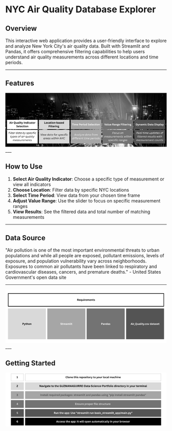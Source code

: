 # NYC Air Quality Database Explorer

## Overview
This interactive web application provides a user-friendly interface to explore and analyze New York City's air quality data. Built with Streamlit and Pandas, it offers comprehensive filtering capabilities to help users understand air quality measurements across different locations and time periods.

___

## Features
<img src="https://github.com/marceloguzmanaguirre/GUZMANAGUIRRE-Data-Science-Portfolio/blob/c4b4be93f6eaa6b39bce4c713b131a1c5c20a7ec/basic_streamlit_app/NYCFeatures.png"/>
___

## How to Use
1. **Select Air Quality Indicator**: Choose a specific type of measurement or view all indicators
2. **Choose Location**: Filter data by specific NYC locations
3. **Select Time Period**: View data from your chosen time frame
4. **Adjust Value Range**: Use the slider to focus on specific measurement ranges
5. **View Results**: See the filtered data and total number of matching measurements

___

## Data Source
"Air pollution is one of the most important environmental threats to urban populations and while all people are exposed, pollutant emissions, levels of exposure, and population vulnerability vary across neighborhoods. Exposures to common air pollutants have been linked to respiratory and cardiovascular diseases, cancers, and premature deaths." - United States Government's open data site
___

<img src="https://github.com/marceloguzmanaguirre/GUZMANAGUIRRE-Data-Science-Portfolio/blob/c4b4be93f6eaa6b39bce4c713b131a1c5c20a7ec/basic_streamlit_app/NYCRequirements.png"/>
___

## Getting Started
<img src="https://github.com/marceloguzmanaguirre/GUZMANAGUIRRE-Data-Science-Portfolio/blob/c4b4be93f6eaa6b39bce4c713b131a1c5c20a7ec/basic_streamlit_app/NYCGettingStarted.png"/>
